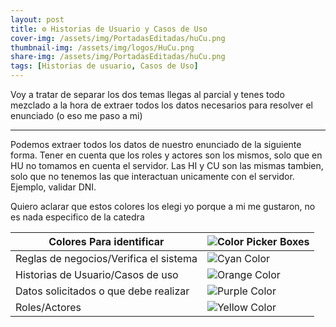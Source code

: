 ```yaml
---
layout: post
title: ⚙️ Historias de Usuario y Casos de Uso
cover-img: /assets/img/PortadasEditadas/huCu.png
thumbnail-img: /assets/img/logos/HuCu.png
share-img: /assets/img/PortadasEditadas/huCu.png
tags: [Historias de usuario, Casos de Uso]
---
```


Voy a tratar de separar los dos temas llegas al parcial y tenes todo mezclado a la hora de extraer todos los datos necesarios para resolver el enunciado (o eso me paso a mi)

---

Podemos extraer todos los datos de nuestro enunciado de la siguiente forma. Tener en cuenta que los roles y actores son los mismos, solo que en HU no tomamos en cuenta el servidor.
Las HI y CU son las mismas tambien, solo que no tenemos las que interactuan unicamente con el servidor. Ejemplo, validar DNI.

Quiero aclarar que estos colores los elegi yo porque a mi me gustaron, no es nada especifico de la catedra

| Colores Para identificar               | ![Color Picker Boxes](https://draculatheme.com/static/img/color-boxes/eyedropper.png)   |
| --- | --- |
| Reglas de negocios/Verifica el sistema | ![Cyan Color](https://draculatheme.com/static/img/color-boxes/cyan.png)                 |
| Historias de Usuario/Casos de uso      | ![Orange Color](https://draculatheme.com/static/img/color-boxes/orange.png)             |
| Datos solicitados o que debe realizar  | ![Purple Color](https://draculatheme.com/static/img/color-boxes/purple.png)             |
| Roles/Actores                          | ![Yellow Color](https://draculatheme.com/static/img/color-boxes/yellow.png)             |

